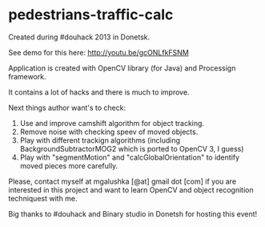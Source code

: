 pedestrians-traffic-calc
========================

Created during #douhack 2013 in Donetsk.

See demo for this here:
http://youtu.be/gcONLfkFSNM

Application is created with OpenCV library (for Java) and Processign framework.

It contains a lot of hacks and there is much to improve.

Next things author want's to check:

1. Use and improve camshift algorithm for object tracking.
2. Remove noise with checking speev of moved objects.
3. Play with different trackign algorithms (including BackgroundSubtractorMOG2 which is ported to OpenCV 3, I guess)
4. Play with "segmentMotion" and "calcGlobalOrientation" to identify moved pieces more carefully.

Please, contact myself at mgalushka [@at] gmail dot [com] if you are interested in this project and want to learn OpenCV and object recognition techniquest with me.

Big thanks to #douhack and Binary studio in Donetsh for hosting this event!